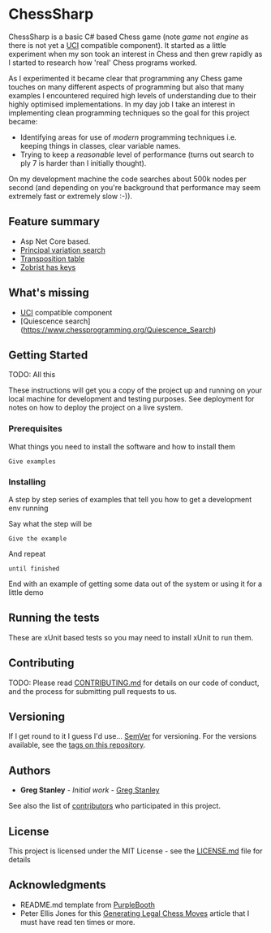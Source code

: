 # ChessSharp

ChessSharp is a basic C# based Chess game (note *game* not *engine* as there is not yet a [UCI](https://en.wikipedia.org/wiki/Universal_Chess_Interface) compatible component). It started as a little experiment when my son took an interest in Chess and then grew rapidly as I started to research how 'real' Chess programs worked.

As I experimented it became clear that programming any Chess game touches on many different aspects of programming but also that many examples I encountered required high levels of understanding due to their highly optimised implementations. In my day job I take an interest in implementing clean programming techniques so the goal for this project became:
* Identifying areas for use of *modern* programming techniques i.e. keeping things in classes, clear variable names.
* Trying to keep a *reasonable* level of performance (turns out search to ply 7 is harder than I initially thought).

On my development machine the code searches about 500k nodes per second (and depending on you're background that performance may seem extremely fast or extremely slow :-)). 

## Feature summary
* Asp Net Core based.
* [Principal variation search](https://www.chessprogramming.org/Principal_Variation)
* [Transposition table](https://www.chessprogramming.org/Transposition_Table)
* [Zobrist has keys](https://www.chessprogramming.org/Zobrist_Hashing)

## What's missing
* [UCI](https://en.wikipedia.org/wiki/Universal_Chess_Interface) compatible component
* [Quiescence search] (https://www.chessprogramming.org/Quiescence_Search)

## Getting Started

TODO: All this

These instructions will get you a copy of the project up and running on your local machine for development and testing purposes. See deployment for notes on how to deploy the project on a live system.

### Prerequisites

What things you need to install the software and how to install them

```
Give examples
```

### Installing

A step by step series of examples that tell you how to get a development env running

Say what the step will be

```
Give the example
```

And repeat

```
until finished
```

End with an example of getting some data out of the system or using it for a little demo

## Running the tests

These are xUnit based tests so you may need to install xUnit to run them.


## Contributing

TODO: Please read [CONTRIBUTING.md](https://gist.github.com/PurpleBooth/b24679402957c63ec426) for details on our code of conduct, and the process for submitting pull requests to us.

## Versioning

If I get round to it I guess I'd use... [SemVer](http://semver.org/) for versioning. For the versions available, see the [tags on this repository](https://github.com/your/project/tags). 

## Authors

* **Greg Stanley** - *Initial work* - [Greg Stanley](https://github.com/gregstanley)

See also the list of [contributors](https://github.com/your/project/contributors) who participated in this project.

## License

This project is licensed under the MIT License - see the [LICENSE.md](LICENSE.md) file for details

## Acknowledgments

* README.md template from [PurpleBooth](https://gist.githubusercontent.com/PurpleBooth/109311bb0361f32d87a2/raw/8254b53ab8dcb18afc64287aaddd9e5b6059f880/README-Template.md)
* Peter Ellis Jones for this [Generating Legal Chess Moves](https://peterellisjones.com/posts/generating-legal-chess-moves-efficiently/) article that I must have read ten times or more.
